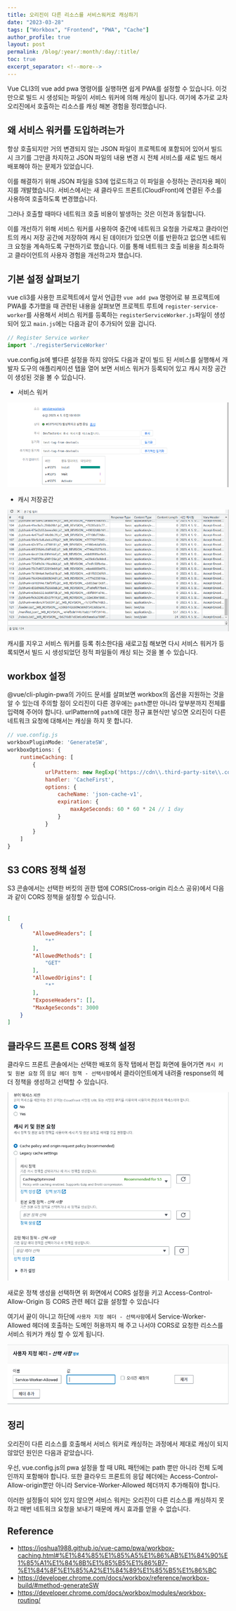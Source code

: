 ```yaml
---
title: 오리진이 다른 리소스를 서비스워커로 캐싱하기
date: "2023-03-28"
tags: ["Workbox", "Frontend", "PWA", "Cache"]
author_profile: true
layout: post
permalink: /blog/:year/:month/:day/:title/
toc: true
excerpt_separator: <!--more-->
---
```


Vue CLI3의 vue add pwa 명령어를 실행하면 쉽게 PWA를 설정할 수 있습니다. 이것만으로 빌드 시 생성되는 파일이 서비스 워커에 의해 캐싱이 됩니다. 여기에 추가로 교차 오리진에서 호출하는 리소스를 캐싱 해본 경험을 정리했습니다.
<!--more-->

## 왜 서비스 워커를 도입하려는가

항상 호출되지만 거의 변경되지 않는 JSON 파일이 프로젝트에 포함되어 있어서 빌드 시 크기를 그만큼 차지하고 JSON 파일의 내용 변경 시 전체 서비스를 새로 빌드 해서 배포해야 하는 문제가 있었습니다.

이를 해결하기 위해 JSON 파일을 S3에 업로드하고 이 파일을 수정하는 관리자용 페이지를 개발했습니다. 서비스에서는 새 클라우드 프론트(CloudFront)에 연결된 주소를 사용하여 호출하도록 변경했습니다.

그러나 호출할 때마다 네트워크 호출 비용이 발생하는 것은 이전과 동일합니다.

이를 개선하기 위해 서비스 워커를 사용하여 중간에 네트워크 요청을 가로채고 클라이언트의 캐시 저장 공간에 저장하여 캐시 된 데이터가 있으면 이를 반환하고 없으면 네트워크 요청을 계속하도록 구현하기로 했습니다. 이를 통해 네트워크 호출 비용을 최소화하고 클라이언트의 사용자 경험을 개선하고자 했습니다.

## 기본 설정 살펴보기

vue cli3를 사용한 프로젝트에서 앞서 언급한 `vue add pwa` 명령어로 뷰 프로젝트에 PWA를 추가했을 때 관련된 내용을 살펴보면 프로젝트 루트에 `register-service-worker`를 사용해서 서비스 워커를 등록하는 `registerServiceWorker.js`파일이 생성되어 있고 `main.js`에는 다음과 같이 추가되어 있을 겁니다.

```js
// Register Service worker
import './registerServiceWorker'
```

vue.config.js에 별다른 설정을 하지 않아도 다음과 같이 빌드 된 서비스를 실행해서 개발자 도구의 애플리케이션 탭을 열어 보면 서비스 워커가 등록되어 있고 캐시 저장 공간이 생성된 것을 볼 수 있습니다.

- 서비스 워커

<img src="/assets/images/posts/2023/04/05/001.png"/>

- 캐시 저장공간

<img src="/assets/images/posts/2023/04/05/002.png"/>

캐시를 지우고 서비스 워커를 등록 취소한다음 새로고침 해보면 다시 서비스 워커가 등록되면서 빌드 시 생성되었던 정적 파일들이 캐싱 되는 것을 볼 수 있습니다.

## workbox 설정

@vue/cli-plugin-pwa의 가이드 문서를 살펴보면 workbox의 옵션을 지원하는 것을 알 수 있는데 주의할 점이 오리진이 다른 경우에는 `path`뿐만 아니라 앞부분까지 전체를 입력해 주어야 합니다. urlPattern에 `path`에 대한 정규 표현식만 넣으면  오리진이 다른 네트워크 요청에 대해서는 캐싱을 하지 못 합니다.

```js
// vue.config.js
workboxPluginMode: 'GenerateSW',
workboxOptions: {
    runtimeCaching: [
        {
            urlPattern: new RegExp('https://cdn\\.third-party-site\\.com.*/styles/.*\\.css'),
            handler: 'CacheFirst',
            options: {
                cacheName: 'json-cache-v1',
                expiration: {
                    maxAgeSeconds: 60 * 60 * 24 // 1 day
                }
            }
        }
    ]
}
```

## S3 CORS 정책 설정

S3 콘솔에서는 선택한 버킷의 권한 탭에 CORS(Cross-origin 리소스 공유)에서 다음과 같이 CORS 정책을 설정할 수 있습니다.

```json

[
    {
        "AllowedHeaders": [
            "*"
        ],
        "AllowedMethods": [
            "GET"
        ],
        "AllowedOrigins": [
            "*"
        ],
        "ExposeHeaders": [],
        "MaxAgeSeconds": 3000
    }
]
```

## 클라우드 프론트 CORS 정책 설정

클라우드 프론트 콘솔에서는 선택한 배포의 동작 탭에서 편집 화면에 들어가면 `캐시 키 및 원본 요청` 의 `응답 헤더 정책 - 선택사항`에서 클라이언트에게 내려줄 response의 헤더 정책을 생성하고 선택할 수 있습니다.

<img src="/assets/images/posts/2023/04/05/003.png"/>

새로운 정책 생성을 선택하면 위 화면에서 CORS 설정을 키고 Access-Control-Allow-Origin 등 CORS 관련 헤더 값을 설정할 수 있습니다

여기서 끝이 아니고 하단에 `사용자 지정 헤더 - 선택사항`에서 Service-Worker-Allowed 헤더에 호출하는 도메인 허용까지 해 주고 나서야 CORS로 요청한 리소스를 서비스 워커가 캐싱 할 수 있게 됩니다.

<img src="/assets/images/posts/2023/04/05/004.png"/>

## 정리

오리진이 다른 리소스를 호출해서 서비스 워커로 캐싱하는 과정에서 제대로 캐싱이 되지 않았던 원인은 다음과 같았습니다.

우선, vue.config.js의 pwa 설정을 할 때 URL 패턴에는 path 뿐만 아니라 전체 도메인까지 포함해야 합니다. 또한 클라우드 프론트의 응답 헤더에는 Access-Control-Allow-origin뿐만 아니라 Service-Worker-Allowed 헤더까지 추가해줘야 합니다.

이러한 설정들이 되어 있지 않으면 서비스 워커는 오리진이 다른 리소스를 캐싱하지 못하고 매번 네트워크 요청을 보내기 때문에 캐시 효과를 얻을 수 없습니다.

## Reference

- <https://joshua1988.github.io/vue-camp/pwa/workbox-caching.html#%E1%84%85%E1%85%A5%E1%86%AB%E1%84%90%E1%85%A1%E1%84%8B%E1%85%B5%E1%86%B7-%E1%84%8F%E1%85%A2%E1%84%89%E1%85%B5%E1%86%BC>
- <https://developer.chrome.com/docs/workbox/reference/workbox-build/#method-generateSW>
- <https://developer.chrome.com/docs/workbox/modules/workbox-routing/>
